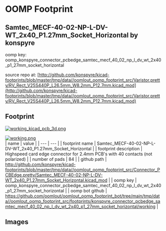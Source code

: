 # OOMP Footprint  
## Samtec_MECF-40-02-NP-L-DV-WT_2x40_P1.27mm_Socket_Horizontal  by konspyre  
  
oomp key: oomp_konspyre_connector_pcbedge_samtec_mecf_40_02_np_l_dv_wt_2x40_p1_27mm_socket_horizontal  
  
source repo at: [http://github.com/konspyre/kicad-footprints/blob/master/tmp/data//oomlout_oomp_footprint_src/Varistor.pretty/RV_Rect_V25S440P_L26.5mm_W8.2mm_P12.7mm.kicad_mod](http://github.com/konspyre/kicad-footprints/blob/master/tmp/data//oomlout_oomp_footprint_src/Varistor.pretty/RV_Rect_V25S440P_L26.5mm_W8.2mm_P12.7mm.kicad_mod)  
## Footprint  
  
[![working_kicad_pcb_3d.png](working_kicad_pcb_3d_600.png)](working_kicad_pcb_3d.png)  
  
[![working.png](working_600.png)](working.png)  
| name | value | 
| --- | --- | 
| footprint name | Samtec_MECF-40-02-NP-L-DV-WT_2x40_P1.27mm_Socket_Horizontal | 
| footprint description | Highspeed card edge connector for 2.4mm PCB's with 40 contacts (not polarized) | 
| number of pads | 84 | 
| github path | http://github.com/konspyre/kicad-footprints/blob/master/tmp/data//oomlout_oomp_footprint_src/Connector_PCBEdge.pretty/Samtec_MECF-40-02-NP-L-DV-WT_2x40_P1.27mm_Socket_Horizontal.kicad_mod | 
| oomp key | oomp_konspyre_connector_pcbedge_samtec_mecf_40_02_np_l_dv_wt_2x40_p1_27mm_socket_horizontal | 
| oomp bot github | https://github.com/oomlout/oomlout_oomp_footprint_bot/tree/main/tmp/data//oomlout_oomp_footprint_src/footprints/konspyre_connector_pcbedge_samtec_mecf_40_02_np_l_dv_wt_2x40_p1_27mm_socket_horizontal/working | 
## Images  
